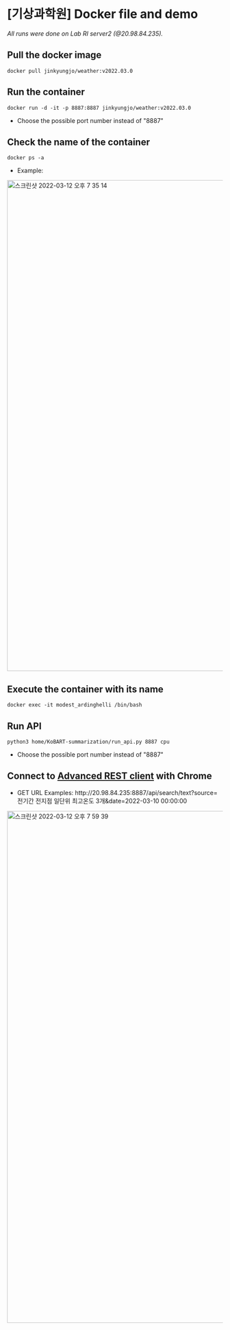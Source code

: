 # [기상과학원] Docker file and demo

_All runs were done on Lab RI server2 (@20.98.84.235)._

## Pull the docker image 
    docker pull jinkyungjo/weather:v2022.03.0

## Run the container
    docker run -d -it -p 8887:8887 jinkyungjo/weather:v2022.03.0
- Choose the possible port number instead of "8887"

## Check the name of the container
    docker ps -a
- Example: 
<img width="1144" alt="스크린샷 2022-03-12 오후 7 35 14" src="https://user-images.githubusercontent.com/82276223/158014677-752a8e3f-4223-4c9d-ac72-9988fc7461aa.png">

## Execute the container with its name
    docker exec -it modest_ardinghelli /bin/bash

## Run API
    python3 home/KoBART-summarization/run_api.py 8887 cpu
- Choose the possible port number instead of "8887"

## Connect to [Advanced REST client](https://chrome.google.com/webstore/detail/advanced-rest-client/hgmloofddffdnphfgcellkdfbfbjeloo/related) with Chrome

- GET URL Examples: http<hi>://20.98.84.235:8887/api/search/text?source=전기간 전지점 일단위 최고온도 3개&date=2022-03-10 00:00:00
<img width="1193" alt="스크린샷 2022-03-12 오후 7 59 39" src="https://user-images.githubusercontent.com/82276223/158015377-da9b9b4e-7e08-4637-9b25-b04256841a7f.png">